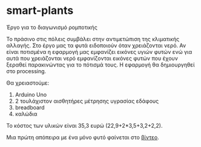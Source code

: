# smart-plants
Έργο για το διαγωνισμό ρομποτικής

Το πράσινο στις πόλεις συμβάλει στην αντιμετώπιση της κλιματικής αλλαγής.
Στο έργο μας τα φυτά ειδοποιούν όταν χρειάζονται νερό. Αν είναι ποτισμένα η εφαρμογή μας εμφανίζει εικόνες υγιών φυτών ενώ για αυτά που χρειάζονται νερό εμφανίζονται εικόνες φυτών που έχουν ξεραθεί παρακινώντας για το πότισμά τους. Η εφαρμογή θα δημιουργηθεί στο processing.

Θα χρειαστούμε:
1) Arduino Uno 
2) 2 τουλάχιστον αισθητήρες μέτρησης υγρασίας εδάφους
3) breadboard
4) καλώδια

Το κόστος των υλικών είναι 35,3 ευρώ (22,9+2*3,5+3,2+2,2).

Μια πρώτη απόπειρα με ένα μόνο φυτό φαίνεται στο [βίντεο](https://drive.google.com/open?id=1EYhgz7MoDjjCb5TyKHCI6FqSMn_GACNT).

